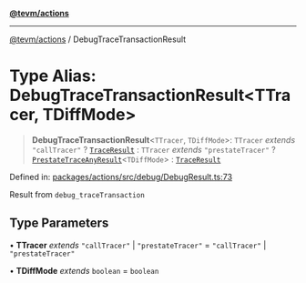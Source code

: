 [**@tevm/actions**](../README.md)

***

[@tevm/actions](../globals.md) / DebugTraceTransactionResult

# Type Alias: DebugTraceTransactionResult\<TTracer, TDiffMode\>

> **DebugTraceTransactionResult**\<`TTracer`, `TDiffMode`\>: `TTracer` *extends* `"callTracer"` ? [`TraceResult`](TraceResult.md) : `TTracer` *extends* `"prestateTracer"` ? [`PrestateTraceAnyResult`](PrestateTraceAnyResult.md)\<`TDiffMode`\> : [`TraceResult`](TraceResult.md)

Defined in: [packages/actions/src/debug/DebugResult.ts:73](https://github.com/evmts/tevm-monorepo/blob/main/packages/actions/src/debug/DebugResult.ts#L73)

Result from `debug_traceTransaction`

## Type Parameters

• **TTracer** *extends* `"callTracer"` \| `"prestateTracer"` = `"callTracer"` \| `"prestateTracer"`

• **TDiffMode** *extends* `boolean` = `boolean`

